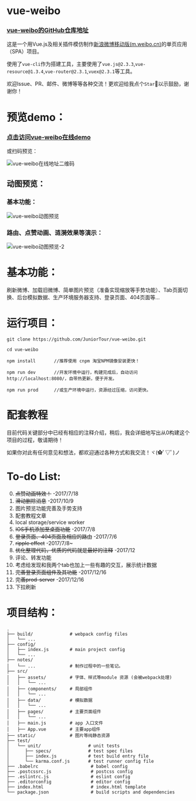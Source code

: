 # vue-weibo

### [vue-weibo的GitHub仓库地址](https://github.com/JuniorTour/vue-weibo)

这是一个用Vue.js及相关插件模仿制作[新浪微博移动版(m.weibo.cn)](m.weibo.cn)的单页应用（SPA）项目。

使用了`vue-cli`作为搭建工具，主要使用了`vue.js@2.3.3`,`vue-resource@1.3.4`,`vue-router@2.3.1`,`vuex@2.3.1`等工具。

欢迎Issue、PR、邮件、微博等等各种交流！更欢迎给我点个`Star`:star2:以示鼓励，谢谢你！

# 预览demo：

### [点击访问vue-weibo在线demo](http://juniortour.net:8080)

或扫码预览：

![vue-weibo在线地址二维码](./notes/vue-weibo-qr-cod.png)

## 动图预览：

### 基本功能：
![vue-weibo动图预览](./notes/vue-weibo-demonstration.gif)

### 路由、点赞动画、涟漪效果等演示：
![vue-weibo动图预览-2](./notes/vue-weibo-demonstration-2.gif)

# 基本功能：

刷新微博、加载旧微博、简单图片预览（准备实现缩放等手势功能）、Tab页面切换、后台模拟数据、生产环境服务器支持、登录页面、404页面等...

# 运行项目：

``` nodejs
git clone https://github.com/JuniorTour/vue-weibo.git

cd vue-weibo

npm install       //推荐使用 cnpm 淘宝NPM镜像安装更快！

npm run dev       //开发环境中运行，构建完成后，自动访问http://localhost:8080/，自带热更新，便于开发。

npm run prod      //或生产环境中运行，资源经过压缩，访问更快。
```

# 配套教程

目前代码关键部分中已经有相应的注释介绍，稍后，我会详细地写出从0构建这个项目的过程，敬请期待！

如果你对此有任何意见和想法，都欢迎通过各种方式和我交流！ヾ(✿ﾟ▽ﾟ)ノ

# To-do List:

0. ~~点赞动画特效！~~  -2017/7/18
1.  ~~滑动删除消息~~  -2017/10/9
2. 图片预览功能完善及手势支持
3. 配套教程文章
4. local storage/service worker
5. ~~IOS手机添加至桌面功能~~ -2017/7/8
6. ~~登录页面、404页面及相应的路由~~ -2017/7/6
7. ~~ripple effect~~  -2017/7/8~
8. ~~优化整理代码，优质的代码就是最好的注释~~  -2017/12
9. 评论、转发功能
10. 考虑给发现和我两个tab也加上一些有趣的交互，展示统计数据
11. ~~完善登录页面组件及其功能~~  -2017/12/16
12. ~~完善prod-server~~ -2017/12/16
13. 下拉刷新

# 项目结构：

```
.
├── build/              # webpack config files
│   └── ...
├── config/
│   ├── index.js        # main project config
│   └── ...
├── notes/
│   └── ...             # 制作过程中的一些笔记。
├── src/
│   ├── assets/         # 字体、样式等module 资源 (会被webpack处理)
│   │   └── ...
│   ├── components/     # 局部组件
│   │   └── ...
│   ├── data/           # 模拟数据
│   │   └── ...
│   ├── pages/          # 主要页面组件
│   │   └── ...
│   ├── main.js         # app 入口文件
│   ├── App.vue         # 主要app组件
├── static/             # 图片等纯静态资源
├── test/
│   └── unit/                  # unit tests
│      ├── specs/              # test spec files
│      ├── index.js            # test build entry file
│      └── karma.conf.js       # test runner config file
├── .babelrc                    # babel config
├── .postcssrc.js               # postcss config
├── .eslintrc.js                # eslint config
├── .editorconfig               # editor config
├── index.html                  # index.html template
└── package.json                # build scripts and dependencies
```


